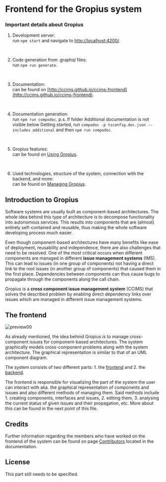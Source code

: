 # Frontend for the Gropius system

### Important details about Gropius

1. Development server:  
run `npm start` and navigate to [http://localhost:4200/](http://localhost:4200/).
<br />

2. Code generation from .graphql files:  
run `npm run generate`.
<br />

3. Documentation:  
can be found on [http://ccims.github.io/ccims-frontend](http://ccims.github.io/ccims-frontend).
<br />

4. Documentation generation:  
run `npm run compodoc`.
p.s. If folder Additional documentation is not visible below Getting started, run `compodoc -p tsconfig.doc.json --includes additional` and then `npm run compodoc`.
<br />

5. Gropius features:  
can be found on [Using Gropius](https://ccims.github.io/ccims-frontend/additional-documentation/using-the-project.html).
<br />

6. Used technologies, structure of the system, connection with the backend, and more:  
can be found on [Managing Gropius](https://ccims.github.io/ccims-frontend/additional-documentation/managing-the-project.html). 

## Introduction to Gropius

Software systems are usually built as component-based architectures. The whole idea behind this type of architecture is to decompose functionality into autonomous services. This results into components that are (almost) entirely self-contained and reusable, thus making the whole software developing process much easier.

Even though component-based architectures have many benefits like ease of deployment, reusability and independence, there are also challenges that need to be resolved. One of the most critical occurs when different components are managed in different **issue management systems** (IMS). This can lead to issues (in one group of components) not having a direct link to the root issues (in another group of components) that caused them in the first place. Dependencies between components can thus cause bugs to propagate through the components along the call chain.

Gropius is a **cross component issue management system** (CCIMS) that solves the described problem by enabling direct dependency links over issues which are managed in different issue management systems.

## The frontend

![preview00](https://github.com/ccims/ccims-frontend/blob/documentation/Kliment/Kristina/src/frontend-preview/preview00.png?raw=true)

As already mentioned, the idea behind Gropius is to manage cross-component issues for component-based architectures. The system graphically models cross-component problems along with the system architecture. The graphical representation is similar to that of an UML component diagram.

The system consists of two different parts: 1. the [frontend](https://github.com/ccims/ccims-frontend) and 2. the [backend](https://github.com/ccims/ccims-backend-gql).

The frontend is responsible for visualizing the part of the system the user can interact with aka. the graphical representation of components and issues and also different methods of managing them. Said methods include 1. creating components, interfaces and issues, 2. editing them, 3. analysing the current status of given issues and their propagation, etc. More about this can be found in the next point of this file.

## Credits

Further information regarding the members who have worked on the frontend of the system can be found on page [Contributors](https://ccims.github.io/ccims-frontend/additional-documentation/contributors.html) located in the documentation.

## License

This part still needs to be specified.





